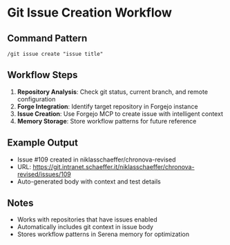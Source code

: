 # Git Issue Creation Workflow

## Command Pattern
```
/git issue create "issue title"
```

## Workflow Steps
1. **Repository Analysis**: Check git status, current branch, and remote configuration
2. **Forge Integration**: Identify target repository in Forgejo instance
3. **Issue Creation**: Use Forgejo MCP to create issue with intelligent context
4. **Memory Storage**: Store workflow patterns for future reference

## Example Output
- Issue #109 created in niklasschaeffer/chronova-revised
- URL: https://git.intranet.schaeffer.it/niklasschaeffer/chronova-revised/issues/109
- Auto-generated body with context and test details

## Notes
- Works with repositories that have issues enabled
- Automatically includes git context in issue body
- Stores workflow patterns in Serena memory for optimization